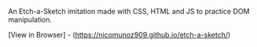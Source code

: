 An Etch-a-Sketch imitation made with CSS, HTML and JS to practice DOM manipulation.

[View in Browser] - (https://nicomunoz909.github.io/etch-a-sketch/)

